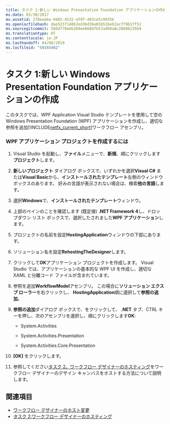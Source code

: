 ```yaml
---
title: タスク 1:新しい Windows Presentation Foundation アプリケーションの作成
ms.date: 03/30/2017
ms.assetid: 270eaeba-9492-4532-af9f-403ce5c9935b
ms.openlocfilehash: dae523714862ed36d36e65b51be62acff9b17f51
ms.sourcegitcommit: 5b6d778ebb269ee6684fb57ad69a8c28b06235b9
ms.translationtype: HT
ms.contentlocale: ja-JP
ms.lasthandoff: 04/08/2019
ms.locfileid: "59193402"
---
```

# <a name="task-1-create-a-new-windows-presentation-foundation-application"></a>タスク 1:新しい Windows Presentation Foundation アプリケーションの作成
このタスクでは、WPF Application Visual Studio テンプレートを使用して空の Windows Presentation Foundation (WPF) アプリケーションを作成し、適切な参照を追加[!INCLUDE[netfx_current_short](../../../includes/netfx-current-short-md.md)]ワークフロー アセンブリ。  
  
### <a name="to-create-the-wpf-application-project"></a>WPF アプリケーション プロジェクトを作成するには  
  
1.  Visual Studio を起動し、**ファイル**メニューで、**新規**、順にクリックします**プロジェクト**します。  
  
2.  **新しいプロジェクト** ダイアログ ボックスで、いずれかを選択**Visual C#** または**Visual Basic**から、**インストールされたテンプレート**左側のウィンドウボックスのあります。 好みの言語が表示されない場合は、検索**他の言語**します。  
  
3.  選択**Windows**で、**インストールされたテンプレート**ウィンドウ。  
  
4.  上部のペインのことを確認します (既定値) **.NET Framework 4**し、ドロップダウン リスト ボックスで、選択したされました**WPF アプリケーション**します。  
  
5.  プロジェクトの名前を設定**HostingApplication**ウィンドウの下部にあります。  
  
6.  ソリューション名を設定**RehostingTheDesigner**します。  
  
7.  クリックして**OK**アプリケーション プロジェクトを作成します。 Visual Studio では、アプリケーションの基本的な WPF UI を作成し、適切な XAML と分離コード ファイルが含まれています。  
  
8.  参照を追加**WorkflowModel**アセンブリ。 この場合に**ソリューション エクスプ ローラー**を右クリックし、 **HostingApplication**順に選択して**参照の追加**。  
  
9. **参照の追加**ダイアログ ボックスで、をクリックして、 **.NET**  タブ、CTRL キーを押し、次のアセンブリを選択し、順にクリックします**OK**:  
  
    -   System.Activities  
  
    -   System.Activities.Presentation  
  
    -   System.Activities.Core.Presentation  
  
10. **[OK]** をクリックします。  
  
11. 参照してください[タスク 2。ワークフロー デザイナーのホスティング](task-2-host-the-workflow-designer.md)をワークフロー デザイナーのデザイン キャンバスをホストする方法について説明します。  
  
## <a name="see-also"></a>関連項目

- [ワークフロー デザイナーのホスト変更](rehosting-the-workflow-designer.md)
- [タスク 2:ワークフロー デザイナーのホスティング](task-2-host-the-workflow-designer.md)
